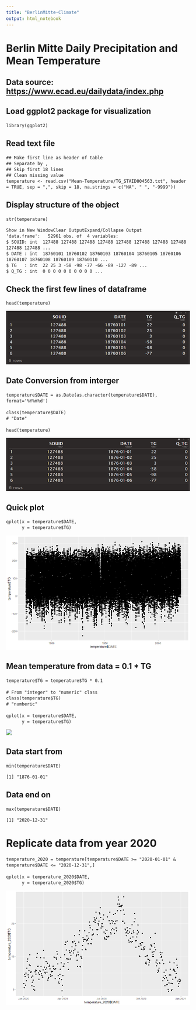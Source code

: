 ```yaml
---
title: "BerlinMitte-Climate"
output: html_notebook
---
```


# Berlin Mitte Daily Precipitation and Mean Temperature
## Data source: <https://www.ecad.eu/dailydata/index.php>

## Load ggplot2 package for visualization
```{r}
library(ggplot2)
```

## Read text file
```{r}
## Make first line as header of table
## Separate by ,
## Skip first 18 lines
## Clean missing value
temperature <- read.csv("Mean-Temperature/TG_STAID004563.txt", header = TRUE, sep = ",", skip = 18, na.strings = c("NA", " ", "-9999"))
```

## Display structure of the object
```{r}
str(temperature)
```
    Show in New WindowClear OutputExpand/Collapse Output
    'data.frame':	52961 obs. of  4 variables:
    $ SOUID: int  127488 127488 127488 127488 127488 127488 127488 127488     127488 127488 ...
    $ DATE : int  18760101 18760102 18760103 18760104 18760105 18760106      18760107 18760108 18760109 18760110 ...
    $ TG   : int  22 25 3 -58 -98 -77 -66 -89 -127 -89 ...
    $ Q_TG : int  0 0 0 0 0 0 0 0 0 0 ...

## Check the first few lines of dataframe
```{r}
head(temperature)
```
![](Head_First.png)<!-- -->

    

## Date Conversion from interger
```{r}
temperature$DATE = as.Date(as.character(temperature$DATE), format='%Y%m%d')

class(temperature$DATE)
# "Date"

head(temperature)
```
![](Head_Second.png)<!-- -->


## Quick plot
```{r}
qplot(x = temperature$DATE,
      y = temperature$TG)
```
![](quick_plot_temperature.png)<!-- -->


## Mean temperature from data = 0.1 * TG
```{r}
temperature$TG = temperature$TG * 0.1

# From "integer" to "numeric" class
class(temperature$TG)
# "numberic"

qplot(x = temperature$DATE,
      y = temperature$TG)

```
![](quickplot_converted_temp.png)<!-- -->


## Data start from
```{r}
min(temperature$DATE)
```
    [1] "1876-01-01"

## Data end on
```{r}
max(temperature$DATE)
```
    [1] "2020-12-31"


# Replicate data from year 2020
```{r}
temperature_2020 = temperature[temperature$DATE >= "2020-01-01" & temperature$DATE <= "2020-12-31",]

qplot(x = temperature_2020$DATE,
      y = temperature_2020$TG)

```
![](Quickplot_Temp2020.png)<!-- -->





